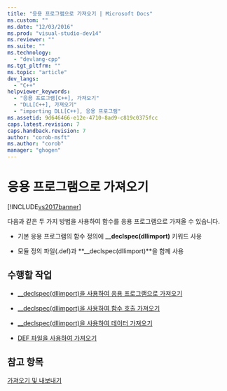 ```yaml
---
title: "응용 프로그램으로 가져오기 | Microsoft Docs"
ms.custom: ""
ms.date: "12/03/2016"
ms.prod: "visual-studio-dev14"
ms.reviewer: ""
ms.suite: ""
ms.technology: 
  - "devlang-cpp"
ms.tgt_pltfrm: ""
ms.topic: "article"
dev_langs: 
  - "C++"
helpviewer_keywords: 
  - "응용 프로그램[C++], 가져오기"
  - "DLL[C++], 가져오기"
  - "importing DLL[C++], 응용 프로그램"
ms.assetid: 9d646466-e12e-4710-8ad9-c819c0375fcc
caps.latest.revision: 7
caps.handback.revision: 7
author: "corob-msft"
ms.author: "corob"
manager: "ghogen"
---
```

# 응용 프로그램으로 가져오기
[!INCLUDE[vs2017banner](../assembler/inline/includes/vs2017banner.md)]

다음과 같은 두 가지 방법을 사용하여 함수를 응용 프로그램으로 가져올 수 있습니다.  
  
-   기본 응용 프로그램의 함수 정의에 **\_\_declspec\(dllimport\)** 키워드 사용  
  
-   모듈 정의 파일\(.def\)과 **\_\_declspec\(dllimport\)**을 함께 사용  
  
## 수행할 작업  
  
-   [\_\_declspec\(dllimport\)을 사용하여 응용 프로그램으로 가져오기](../build/importing-into-an-application-using-declspec-dllimport.md)  
  
-   [\_\_declspec\(dllimport\)을 사용하여 함수 호출 가져오기](../build/importing-function-calls-using-declspec-dllimport.md)  
  
-   [\_\_declspec\(dllimport\)을 사용하여 데이터 가져오기](../build/importing-data-using-declspec-dllimport.md)  
  
-   [DEF 파일을 사용하여 가져오기](../build/importing-using-def-files.md)  
  
## 참고 항목  
 [가져오기 및 내보내기](../build/importing-and-exporting.md)